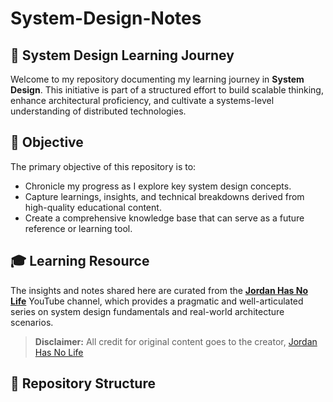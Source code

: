 
# System-Design-Notes
## 🚀 System Design Learning Journey

Welcome to my repository documenting my learning journey in **System Design**. This initiative is part of a structured effort to build scalable thinking, enhance architectural proficiency, and cultivate a systems-level understanding of distributed technologies.

## 📌 Objective
The primary objective of this repository is to:
- Chronicle my progress as I explore key system design concepts.
- Capture learnings, insights, and technical breakdowns derived from high-quality educational content.
- Create a comprehensive knowledge base that can serve as a future reference or learning tool.

## 🎓 Learning Resource
The insights and notes shared here are curated from the [**Jordan Has No Life**]() YouTube channel, which provides a pragmatic and well-articulated series on system design fundamentals and real-world architecture scenarios.

> **Disclaimer:** All credit for original content goes to the creator, [Jordan Has No Life]()

## 📁 Repository Structure

